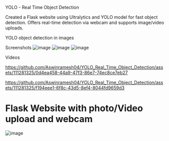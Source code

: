 YOLO - Real Time Object Detection

Created a Flask website using Ultralytics and YOLO model for fast object detection.
Offers real-time detection via webcam and supports image/video uploads.

YOLO object detection in images

Screenshots
![image](https://github.com/Aswinramesh04/YOLO_Real_Time_Object_Detection/assets/111281325/b9d0502d-6423-4c75-bb13-92312d78c76f)
![image](https://github.com/Aswinramesh04/YOLO_Real_Time_Object_Detection/assets/111281325/77d28b51-27a9-4a51-9447-0b7d171b55b4)
![image](https://github.com/Aswinramesh04/YOLO_Real_Time_Object_Detection/assets/111281325/c3811356-f53e-4c68-8e86-269299880fa8)

Videos



https://github.com/Aswinramesh04/YOLO_Real_Time_Object_Detection/assets/111281325/0d4ea458-44a9-47f3-86e7-74ec8ce7eb27



https://github.com/Aswinramesh04/YOLO_Real_Time_Object_Detection/assets/111281325/f194eee1-6f8c-43d5-8ef4-8044fd9659d3

# Flask Website with photo/Video upload and webcam 
![image](https://github.com/Aswinramesh04/YOLO_Real_Time_Object_Detection/assets/111281325/15b257f8-2aeb-4564-b5de-6467454fb896)




